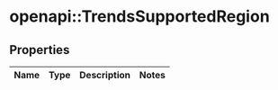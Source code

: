 # openapi::TrendsSupportedRegion


## Properties
Name | Type | Description | Notes
------------ | ------------- | ------------- | -------------


